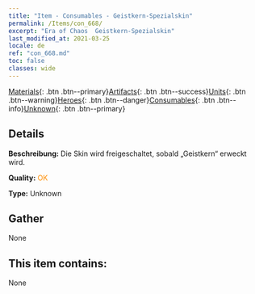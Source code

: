 ```yaml
---
title: "Item - Consumables - Geistkern-Spezialskin"
permalink: /Items/con_668/
excerpt: "Era of Chaos  Geistkern-Spezialskin"
last_modified_at: 2021-03-25
locale: de
ref: "con_668.md"
toc: false
classes: wide
---
```

 [Materials](/de/Items/){: .btn .btn--primary}[Artifacts](/de/Items/Artifacts/){: .btn .btn--success}[Units](/de/Items/Units/){: .btn .btn--warning}[Heroes](/de/Items/Heroes/){: .btn .btn--danger}[Consumables](/de/Items/Consumables/){: .btn .btn--info}[Unknown](/de/Items/Unknown/){: .btn .btn--primary}

## Details
 **Beschreibung:** Die Skin wird freigeschaltet, sobald „Geistkern“ erweckt wird.

 **Quality:** <span style="color: #FF8C00">OK</span>

 **Type:** Unknown

## Gather

  None

## This item contains:

  None

